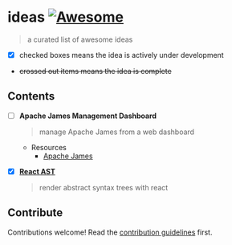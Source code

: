 # ideas [![Awesome](https://awesome.re/badge.svg)](https://awesome.re)

> a curated list of awesome ideas

- [x] checked boxes means the idea is actively under development
- ~~crossed out items means the idea is complete~~


## Contents

- [ ] **Apache James Management Dashboard**
  > manage Apache James from a web dashboard
  - Resources
    - [Apache James](https://james.apache.org)

- [x] **[React AST](https://github.com/codejamninja/react-ast)**
  > render abstract syntax trees with react


## Contribute

Contributions welcome! Read the [contribution guidelines](CONTRIBUTING.md) first.
